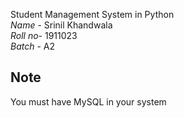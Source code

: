 
Student Management System in Python <br>
_Name_ - Srinil Khandwala<br>
_Roll no_- 1911023<br>
_Batch_ - A2<br>

## Note<br>
You must have MySQL in your system 



